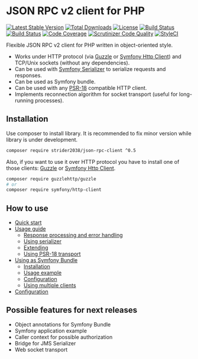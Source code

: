 # JSON RPC v2 client for PHP

[![Latest Stable Version](https://poser.pugx.org/strider2038/json-rpc-client/v/stable)](https://packagist.org/packages/strider2038/json-rpc-client)
[![Total Downloads](https://poser.pugx.org/strider2038/json-rpc-client/downloads)](https://packagist.org/packages/strider2038/json-rpc-client)
[![License](https://poser.pugx.org/strider2038/json-rpc-client/license)](https://packagist.org/packages/strider2038/json-rpc-client)
[![Build Status](https://travis-ci.org/strider2038/json-rpc-client.svg?branch=master)](https://travis-ci.org/strider2038/json-rpc-client)
[![Build Status](https://scrutinizer-ci.com/g/strider2038/json-rpc-client/badges/build.png?b=master)](https://scrutinizer-ci.com/g/strider2038/json-rpc-client/build-status/master)
[![Code Coverage](https://scrutinizer-ci.com/g/strider2038/json-rpc-client/badges/coverage.png?b=master)](https://scrutinizer-ci.com/g/strider2038/json-rpc-client/?branch=master)
[![Scrutinizer Code Quality](https://scrutinizer-ci.com/g/strider2038/json-rpc-client/badges/quality-score.png?b=master)](https://scrutinizer-ci.com/g/strider2038/json-rpc-client/?branch=master)
[![StyleCI](https://github.styleci.io/repos/172254542/shield?branch=master)](https://github.styleci.io/repos/172254542)

Flexible JSON RPC v2 client for PHP written in object-oriented style.

* Works under HTTP protocol (via [Guzzle](https://github.com/guzzle/guzzle) or [Symfony Http Client](https://symfony.com/doc/current/components/http_client.html)) and TCP/Unix sockets (without any dependencies).
* Can be used with [Symfony Serializer](https://symfony.com/doc/current/components/serializer.html) to serialize requests and responses.
* Can be used as Symfony bundle.
* Can be used with any [PSR-18](https://www.php-fig.org/psr/psr-18/) compatible HTTP client.
* Implements reconnection algorithm for socket transport (useful for long-running processes).

## Installation

Use composer to install library. It is recommended to fix minor version while library is under development.

```bash
composer require strider2038/json-rpc-client ^0.5
```

Also, if you want to use it over HTTP protocol you have to install one of those clients: [Guzzle](https://github.com/guzzle/guzzle) or [Symfony Http Client](https://symfony.com/doc/current/components/http_client.html).

```bash
composer require guzzlehttp/guzzle
# or
composer require symfony/http-client
```

## How to use

* [Quick start](docs/quick_start.md)
* [Usage guide](docs/usage_guide.md)
  * [Response processing and error handling](docs/usage_guide.md#response-processing-and-error-handling)
  * [Using serializer](docs/usage_guide.md#using-serializer)
  * [Extending](docs/usage_guide.md#extending)
  * [Using PSR-18 transport](docs/usage_guide.md#using-psr-18-transport)
* [Using as Symfony Bundle](docs/symfony_bundle.md)
  * [Installation](docs/symfony_bundle.md#installation)
  * [Usage example](docs/symfony_bundle.md#usage-example)
  * [Configuration](docs/symfony_bundle.md#configuration)
  * [Using multiple clients](docs/symfony_bundle.md#using-multiple-clients)
* [Configuration](docs/configuration.md)

## Possible features for next releases 

* Object annotations for Symfony Bundle
* Symfony application example
* Caller context for possible authorization
* Bridge for JMS Serializer
* Web socket transport
